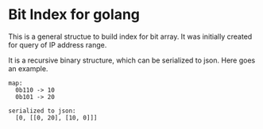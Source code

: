 # Bit Index for golang

This is a general structue to build index for bit array. It was initially created for query of IP address range.

It is a recursive binary structure, which can be serialized to json. Here goes an example.

```
map:
  0b110 -> 10
  0b101 -> 20

serialized to json:
  [0, [[0, 20], [10, 0]]]
```
